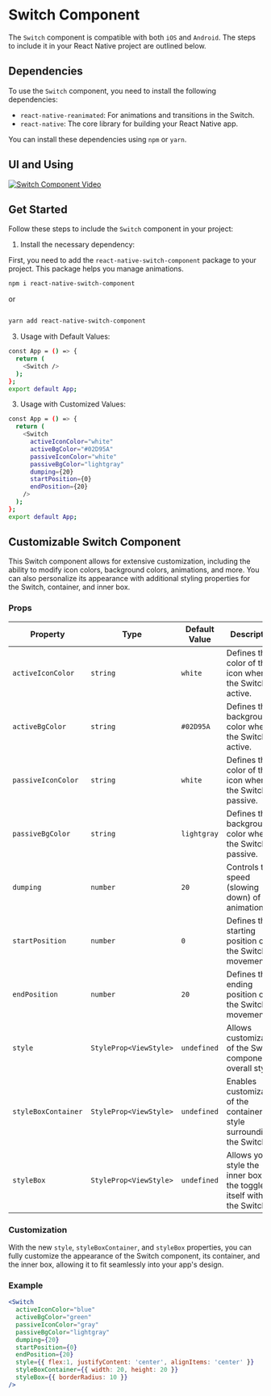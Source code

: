 # Switch Component
The `Switch` component is compatible with both `iOS` and `Android`. The steps to include it in your React Native project are outlined below.
## Dependencies

To use the `Switch` component, you need to install the following dependencies:

- `react-native-reanimated`: For animations and transitions in the Switch.
- `react-native`: The core library for building your React Native app.

You can install these dependencies using `npm` or `yarn`.
## UI and Using

[![Switch Component Video](https://img.youtube.com/vi/D6Ymf1si4J4/0.jpg)](https://www.youtube.com/shorts/D6Ymf1si4J4)

## Get Started

Follow these steps to include the `Switch` component in your project:

1. Install the necessary dependency:

First, you need to add the `react-native-switch-component` package to your project. This package helps you manage animations.

   ```bash
   npm i react-native-switch-component
```
or
  ```bash

yarn add react-native-switch-component
```

3.  Usage with Default Values:

```bash
const App = () => {
  return (
    <Switch />
  );
};
export default App;
```
3. Usage with Customized Values:
   
```bash
const App = () => {
  return (
    <Switch
      activeIconColor="white"
      activeBgColor="#02D95A"
      passiveIconColor="white"
      passiveBgColor="lightgray"
      dumping={20}
      startPosition={0}
      endPosition={20}
    />
  );
};
export default App;
```

## Customizable Switch Component

This Switch component allows for extensive customization, including the ability to modify icon colors, background colors, animations, and more. You can also personalize its appearance with additional styling properties for the Switch, container, and inner box.

### Props

| Property               | Type                          | Default Value | Description                                                                 |
|------------------------|-------------------------------|---------------|-----------------------------------------------------------------------------|
| `activeIconColor`       | `string`                      | `white`       | Defines the color of the icon when the Switch is active.                    |
| `activeBgColor`         | `string`                      | `#02D95A`     | Defines the background color when the Switch is active.                     |
| `passiveIconColor`      | `string`                      | `white`       | Defines the color of the icon when the Switch is passive.                   |
| `passiveBgColor`        | `string`                      | `lightgray`   | Defines the background color when the Switch is passive.                    |
| `dumping`               | `number`                      | `20`          | Controls the speed (slowing down) of the animation.                          |
| `startPosition`         | `number`                      | `0`           | Defines the starting position of the Switch's movement.                     |
| `endPosition`           | `number`                      | `20`          | Defines the ending position of the Switch's movement.                       |
| `style`                 | `StyleProp<ViewStyle>`        | `undefined`   | Allows customization of the Switch component's overall style.               |
| `styleBoxContainer`     | `StyleProp<ViewStyle>`        | `undefined`   | Enables customization of the container's style surrounding the Switch.      |
| `styleBox`              | `StyleProp<ViewStyle>`        | `undefined`   | Allows you to style the inner box or the toggle itself within the Switch.   |

### Customization

With the new `style`, `styleBoxContainer`, and `styleBox` properties, you can fully customize the appearance of the Switch component, its container, and the inner box, allowing it to fit seamlessly into your app's design.

### Example

```jsx
<Switch 
  activeIconColor="blue"
  activeBgColor="green"
  passiveIconColor="gray"
  passiveBgColor="lightgray"
  dumping={20}
  startPosition={0}
  endPosition={20}
  style={{ flex:1, justifyContent: 'center', alignItems: 'center' }}
  styleBoxContainer={{ width: 20, height: 20 }}
  styleBox={{ borderRadius: 10 }}
/>